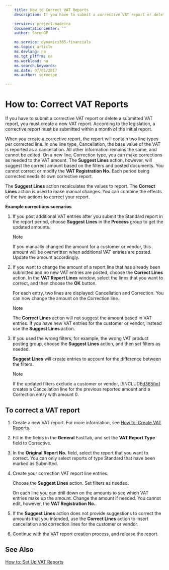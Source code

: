 ```yaml
---
    title: How to Correct VAT Reports
    description: If you have to submit a corrective VAT report or delete a submitted VAT report, you must create a new VAT report. According to the legislation, a corrective report must be submitted within a month of the initial report.

    services: project-madeira 
    documentationcenter: ''
    author: SorenGP

    ms.service: dynamics365-financials
    ms.topic: article
    ms.devlang: na
    ms.tgt_pltfrm: na
    ms.workload: na
    ms.search.keywords:
    ms.date: 07/01/2017
    ms.author: sgroespe

---
```

# How to: Correct VAT Reports
If you have to submit a corrective VAT report or delete a submitted VAT report, you must create a new VAT report. According to the legislation, a corrective report must be submitted within a month of the initial report.  

When you create a corrective report, the report will contain two line types per corrected line. In one line type, Cancellation, the base value of the VAT is reported as a cancellation. All other information remains the same, and cannot be edited. On a new line, Correction type, you can make corrections as needed to the VAT amount. The **Suggest Lines** action, however, will suggest the correct amount based on the filters and posted documents. You cannot correct or modify the **VAT Registration No.** Each period being corrected needs its own corrective report.  

The **Suggest Lines** action recalculates the values to report. The **Correct Lines** action is used to make manual changes. You can combine the effects of the two actions to correct your report.  

**Example corrections scenarios**  

1.  If you post additional VAT entries after you submit the Standard report in the report period, choose **Suggest Lines** in the **Process** group to get the updated amounts.  

    > [!NOTE]  
    >  If you manually changed the amount for a customer or vendor, this amount will be overwritten when additional VAT entries are posted. Update the amount accordingly.  

2.  If you want to change the amount of a report line that has already been submitted and no new VAT entries are posted, choose the  **Correct Lines** action. In the **VAT Report Lines** window, select the lines that you want to correct, and then choose the **OK** button.  

    For each entry, two lines are displayed: Cancellation and Correction. You can now change the amount on the Correction line.  

    > [!NOTE]  
    >  The **Correct Lines** action will not suggest the amount based in VAT entries. If you have new VAT entries for the customer or vendor, instead use the **Suggest Lines** action.  

3.  If you used the wrong filters, for example, the wrong VAT product posting group, choose the **Suggest Lines** action, and then set filters as needed.  

    **Suggest Lines** will create entries to account for the difference between the filters.  

    > [!NOTE]  
    >  If the updated filters exclude a customer or vendor, [!INCLUDE[d365fin](../../includes/d365fin_md.md)] creates a Cancellation line for the previous reported amount and a Correction entry with amount 0.

## To correct a VAT report  

1.  Create a new VAT report. For more information, see [How to: Create VAT Reports](how-to-create-vat-reports.md).  
2.  Fill in the fields in the **General** FastTab, and set the **VAT Report Type** field to Corrective.  
3.  In the **Original Report No.** field, select the report that you want to correct. You can only select reports of type Standard that have been marked as Submitted.  
4.  Create your correction VAT report line entries.  

    Choose the **Suggest Lines** action. Set filters as needed.  

    On each line you can drill down on the amounts to see which VAT entries make up the amount. Change the amount if needed. You cannot edit, however, the **VAT Registration No.**.  

5.  If the **Suggest Lines** action does not provide suggestions to correct the amounts that you intended, use the **Correct Lines** action to insert cancellation and correction lines for the customer or vendor.  
6.  Continue with the VAT report creation process, and release the report.  

## See Also  
 [How to: Set Up VAT Reports](how-to-set-up-vat-reports.md)
